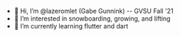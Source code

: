 - 👋 Hi, I’m @lazeromlet (Gabe Gunnink)
  -- GVSU Fall '21
- 👀 I’m interested in snowboarding, growing, and lifting
- 🌱 I’m currently learning flutter and dart

<!---
lazeromlet/lazeromlet is a ✨ special ✨ repository because its `README.md` (this file) appears on your GitHub profile.
You can click the Preview link to take a look at your changes.
--->
